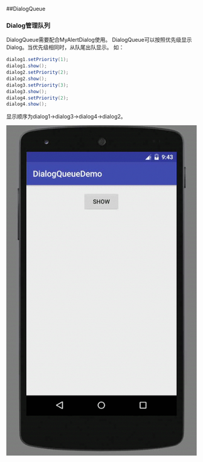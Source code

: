 ##DialogQueue

### Dialog管理队列
DialogQueue需要配合MyAlertDialog使用。
DialogQueue可以按照优先级显示Dialog。当优先级相同时，从队尾出队显示。
如：


``` Java
dialog1.setPriority(1);
dialog1.show();
dialog2.setPriority(2);
dialog2.show();
dialog3.setPriority(3);
dialog3.show();
dialog4.setPriority(2);
dialog4.show();
```



显示顺序为dialog1→dialog3→dialog4→dialog2。

![demo](https://github.com/Guangsu/DialogQueueDemo/blob/master/demo.gif)
